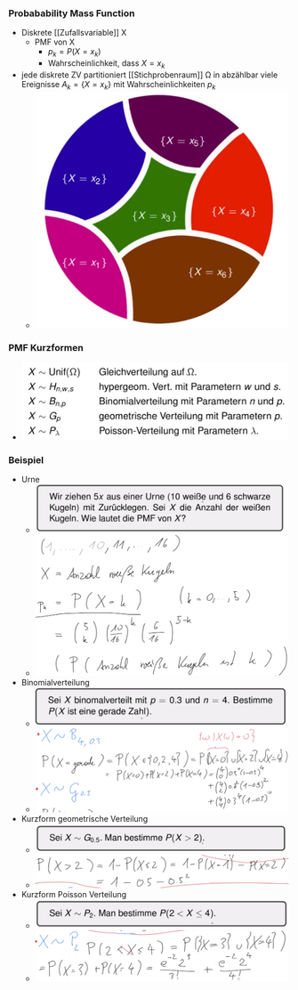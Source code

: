 ### Probabability Mass Function
+ Diskrete [[Zufallsvariable]] X
	+ PMF von X
		+ $p_k=P(X=x_k)$
		+ Wahrscheinlichkeit, dass $X=x_k$
+ jede diskrete ZV partitioniert [[Stichprobenraum]] Ω in abzählbar viele Ereignisse $A_k=\{X=x_k\}$ mit Wahrscheinlichkeiten $p_k$
	+ ![](../../../z_images/Pasted%20image%2020221013063640.png)

### PMF Kurzformen
+ ![](../../../z_images/Pasted%20image%2020221013063929.png)

### Beispiel
+ Urne
	+ 	![](../../../z_images/Pasted%20image%2020221013063219.png)
	+ ![](../../../z_images/Pasted%20image%2020221013063423.png)
+ Binomialverteilung
	+ ![](../../../z_images/Pasted%20image%2020221013064135.png)
	+ ![](../../../z_images/Pasted%20image%2020221013064408.png)
+ Kurzform geometrische Verteilung
	+ ![](../../../z_images/Pasted%20image%2020221013064053.png)
	+ ![](../../../z_images/Pasted%20image%2020221013064530.png)
+ Kurzform Poisson Verteilung
	+ ![](../../../z_images/Pasted%20image%2020221013064558.png)
	+ ![](../../../z_images/Pasted%20image%2020221013064729.png)